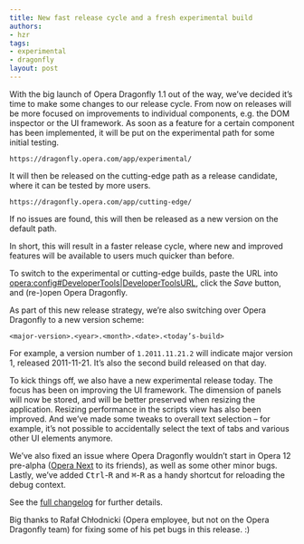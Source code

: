 ```yaml
---
title: New fast release cycle and a fresh experimental build
authors:
- hzr
tags:
- experimental
- dragonfly
layout: post
---
```

<p>With the big launch of Opera Dragonfly 1.1 out of the way, we’ve decided it’s time to make some changes to our release cycle. From now on releases will be more focused on improvements to individual components, e.g. the DOM inspector or the UI framework. As soon as a feature for a certain component has been implemented, it will be put on the experimental path for some initial testing.</p>

<pre><code><a>https://dragonfly.opera.com/app/experimental/</a></code></pre>

<p>It will then be released on the cutting-edge path as a release candidate, where it can be tested by more users.</p>

<pre><code><a>https://dragonfly.opera.com/app/cutting-edge/</a></code></pre>

<p>If no issues are found, this will then be released as a new version on the default path.</p>

<p>In short, this will result in a faster release cycle, where new and improved features will be available to users much quicker than before.</p>

<p class="note">To switch to the experimental or cutting-edge builds, paste the URL into <a href="opera:config#Developer%20Tools%20URL">opera:config#DeveloperTools|DeveloperToolsURL</a>, click the <em>Save</em> button, and (re-)open Opera Dragonfly.</p>

<p>As part of this new release strategy, we’re also switching over Opera Dragonfly to a new version scheme:</p>

<pre><code>&lt;major-version&gt;.&lt;year&gt;.&lt;month&gt;.&lt;date&gt;.&lt;today’s-build&gt;</code></pre>

<p>For example, a version number of <code>1.2011.11.21.2</code> will indicate major version 1, released 2011-11-21. It’s also the second build released on that day.</p>

<p>To kick things off, we also have a new experimental release today. The focus has been on improving the UI framework. The dimension of panels will now be stored, and will be better preserved when resizing the application. Resizing performance in the scripts view has also been improved. And we’ve made some tweaks to overall text selection – for example, it’s not possible to accidentally select the text of tabs and various other UI elements anymore.</p>

<p>We’ve also fixed an issue where Opera Dragonfly wouldn’t start in Opera 12 pre-alpha (<a href="http://www.opera.com/browser/next/">Opera Next</a> to its friends), as well as some other minor bugs. Lastly, we’ve added <kbd>Ctrl</kbd>-<kbd>R</kbd> and <kbd>⌘</kbd>-<kbd>R</kbd> as a handy shortcut for reloading the debug context.</p>

<p>See the <a href="http://dragonfly.opera.com/app/stp-1/experimental/logs/4981.83d21cc21b45.log" target="_blank">full changelog</a> for further details.</p>

<p>Big thanks to Rafał Chłodnicki (Opera employee, but not on the Opera Dragonfly team) for fixing some of his pet bugs in this release. :)</p>
